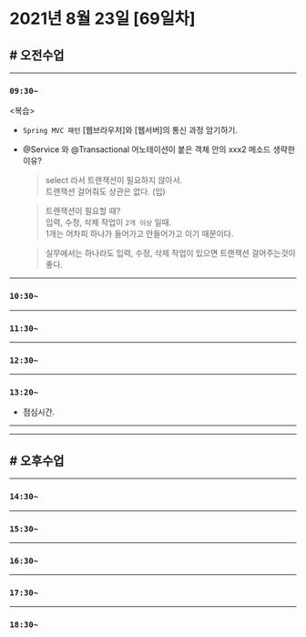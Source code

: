 # 2021년 8월 23일 [69일차]

## # 오전수업
----
### `09:30~`

<복습>

- `Spring MVC 패턴` [웹브라우저]와 [웹서버]의 통신 과정 암기하기.  

- @Service 와 @Transactional 어노테이션이 붙은 객체 안의 xxx2 메소드 생략한 이유?  
  > select 라서 트랜잭션이 필요하지 않아서.  
  > 트랜잭션 걸어줘도 상관은 없다.  (입) 

  > 트랜잭션이 필요할 때?  
  > 입력, 수정, 삭제 작업이 `2개 이상` 일때.   
  > 1개는 어차피 하나가 들어가고 안들어가고 이기 때문이다.  

  > 실무에서는 하나라도 입력, 수정, 삭제 작업이 있으면 트랜잭션 걸어주는것이 좋다.  
























----
### `10:30~`








----
### `11:30~`








----
### `12:30~`








----
### `13:20~`

  - 점심시간.

---
---

## # 오후수업

---
### `14:30~`










---
### `15:30~`









----
### `16:30~`








----
### `17:30~`








----
### `18:30~`
